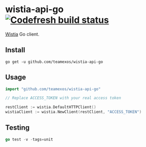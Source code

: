 # wistia-api-go [![Codefresh build status]( https://g.codefresh.io/api/badges/pipeline/teamexos/wistia-api-go%2Ftest?type=cf-2&key=eyJhbGciOiJIUzI1NiJ9.NWUzMjVkOWM5M2VlYzM4YjIzZGU4ZGE1.EAROfiOaFnHfuH1BC0B545cqClv1Hwyu87_GpJhVhVo)]( https://g.codefresh.io/pipelines/edit/new/builds?id=5f656fd759f8fff6378ef74d&pipeline=test&projects=wistia-api-go&projectId=5f656fbb59f8fff5ed8ef74c)

[Wistia](https://wistia.com/support/developers) Go client.

## Install

```
go get -u github.com/teamexos/wistia-api-go
```

## Usage

```go
import "github.com/teamexos/wistia-api-go"

// Replace ACCESS_TOKEN with your real access token

restClient := wistia.DefaultHTTPClient()
wistiaClient := wistia.NewClient(restClient, "ACCESS_TOKEN")
```

## Testing

```go
go test -v -tags=unit
```